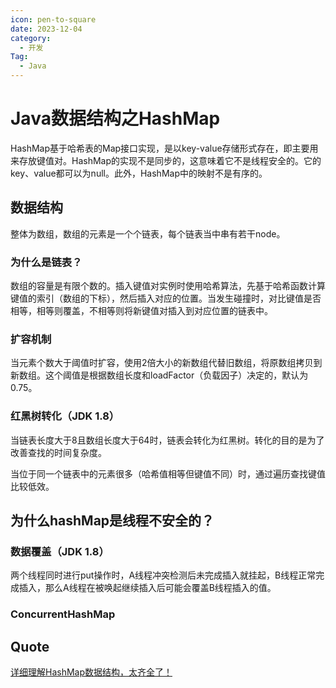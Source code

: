 ```yaml
---
icon: pen-to-square
date: 2023-12-04
category:
  - 开发
Tag:
  - Java
---
```


# Java数据结构之HashMap

HashMap基于哈希表的Map接口实现，是以key-value存储形式存在，即主要用来存放键值对。HashMap的实现不是同步的，这意味着它不是线程安全的。它的key、value都可以为null。此外，HashMap中的映射不是有序的。

## 数据结构

整体为数组，数组的元素是一个个链表，每个链表当中串有若干node。

### 为什么是链表？

数组的容量是有限个数的。插入键值对实例时使用哈希算法，先基于哈希函数计算键值的索引（数组的下标），然后插入对应的位置。当发生碰撞时，对比键值是否相等，相等则覆盖，不相等则将新键值对插入到对应位置的链表中。

### 扩容机制

当元素个数大于阈值时扩容，使用2倍大小的新数组代替旧数组，将原数组拷贝到新数组。这个阈值是根据数组长度和loadFactor（负载因子）决定的，默认为0.75。

### 红黑树转化（JDK 1.8）

当链表长度大于8且数组长度大于64时，链表会转化为红黑树。转化的目的是为了改善查找的时间复杂度。

当位于同一个链表中的元素很多（哈希值相等但键值不同）时，通过遍历查找键值比较低效。

## 为什么hashMap是线程不安全的？

### 数据覆盖（JDK 1.8）

两个线程同时进行put操作时，A线程冲突检测后未完成插入就挂起，B线程正常完成插入，那么A线程在被唤起继续插入后可能会覆盖B线程插入的值。

### ConcurrentHashMap

## Quote

[详细理解HashMap数据结构，太齐全了！](https://blog.csdn.net/qq_37084904/article/details/109243886)